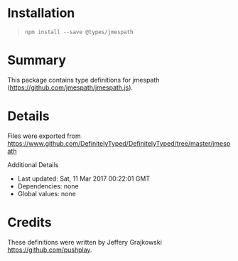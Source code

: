 # Installation
> `npm install --save @types/jmespath`

# Summary
This package contains type definitions for jmespath (https://github.com/jmespath/jmespath.js).

# Details
Files were exported from https://www.github.com/DefinitelyTyped/DefinitelyTyped/tree/master/jmespath

Additional Details
 * Last updated: Sat, 11 Mar 2017 00:22:01 GMT
 * Dependencies: none
 * Global values: none

# Credits
These definitions were written by Jeffery Grajkowski <https://github.com/pushplay>.
